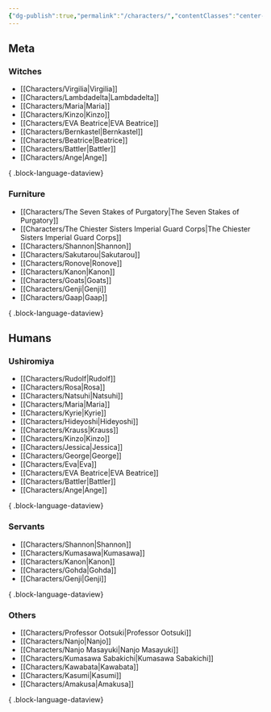 ```yaml
---
{"dg-publish":true,"permalink":"/characters/","contentClasses":"center-headings red-truth red-links blue-truth"}
---
```


## Meta

### Witches
- [[Characters/Virgilia\|Virgilia]]
- [[Characters/Lambdadelta\|Lambdadelta]]
- [[Characters/Maria\|Maria]]
- [[Characters/Kinzo\|Kinzo]]
- [[Characters/EVA Beatrice\|EVA Beatrice]]
- [[Characters/Bernkastel\|Bernkastel]]
- [[Characters/Beatrice\|Beatrice]]
- [[Characters/Battler\|Battler]]
- [[Characters/Ange\|Ange]]

{ .block-language-dataview}

### Furniture
- [[Characters/The Seven Stakes of Purgatory\|The Seven Stakes of Purgatory]]
- [[Characters/The Chiester Sisters Imperial Guard Corps\|The Chiester Sisters Imperial Guard Corps]]
- [[Characters/Shannon\|Shannon]]
- [[Characters/Sakutarou\|Sakutarou]]
- [[Characters/Ronove\|Ronove]]
- [[Characters/Kanon\|Kanon]]
- [[Characters/Goats\|Goats]]
- [[Characters/Genji\|Genji]]
- [[Characters/Gaap\|Gaap]]

{ .block-language-dataview}

## Humans
### Ushiromiya
- [[Characters/Rudolf\|Rudolf]]
- [[Characters/Rosa\|Rosa]]
- [[Characters/Natsuhi\|Natsuhi]]
- [[Characters/Maria\|Maria]]
- [[Characters/Kyrie\|Kyrie]]
- [[Characters/Hideyoshi\|Hideyoshi]]
- [[Characters/Krauss\|Krauss]]
- [[Characters/Kinzo\|Kinzo]]
- [[Characters/Jessica\|Jessica]]
- [[Characters/George\|George]]
- [[Characters/Eva\|Eva]]
- [[Characters/EVA Beatrice\|EVA Beatrice]]
- [[Characters/Battler\|Battler]]
- [[Characters/Ange\|Ange]]

{ .block-language-dataview}

### Servants

- [[Characters/Shannon\|Shannon]]
- [[Characters/Kumasawa\|Kumasawa]]
- [[Characters/Kanon\|Kanon]]
- [[Characters/Gohda\|Gohda]]
- [[Characters/Genji\|Genji]]

{ .block-language-dataview}

### Others
- [[Characters/Professor Ootsuki\|Professor Ootsuki]]
- [[Characters/Nanjo\|Nanjo]]
- [[Characters/Nanjo Masayuki\|Nanjo Masayuki]]
- [[Characters/Kumasawa Sabakichi\|Kumasawa Sabakichi]]
- [[Characters/Kawabata\|Kawabata]]
- [[Characters/Kasumi\|Kasumi]]
- [[Characters/Amakusa\|Amakusa]]

{ .block-language-dataview}
